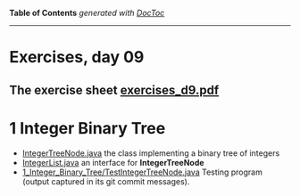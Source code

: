 **Table of Contents**  *generated with [DocToc](http://doctoc.herokuapp.com/)*

---------------------

# Exercises, day 09

## The exercise sheet [exercises_d9.pdf](exercises_d9.pdf) 

# 1 Integer Binary Tree

* [IntegerTreeNode.java](1_Integer_Binary_Tree/IntegerTreeNode.java) the class implementing a binary tree of integers
* [IntegerList.java](1_Integer_Binary_Tree/IntegerList.java) an interface for **IntegerTreeNode**
* [1_Integer_Binary_Tree/TestIntegerTreeNode.java](TestIntegerTreeNode.java) Testing program (output captured in its git commit messages).
